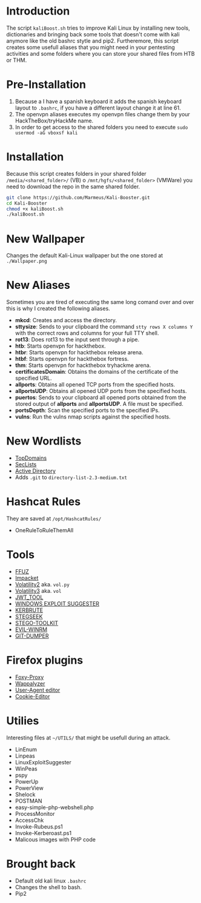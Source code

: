 # Introduction
The script `kaliBoost.sh` tries to improve Kali Linux by installing new tools, dictionaries and bringing back some tools that doesn't come with kali anymore like the old bashrc stytle and pip2.
Furtheremore, this script creates some usefull aliases that you might need in your pentesting activities and some folders where you can store your shared files from HTB or THM.

# Pre-Installation
1. Because a I have a spanish keyboard it adds the spanish keyboard layout to `.bashrc`, if you have a different layout change it at line 61.
2. The openvpn aliases executes my openvpn files change them by your HackTheBox/tryHackMe name.
3. In order to get access to the shared folders you need to execute `sudo usermod -aG vboxsf kali`

# Installation

Because this script creates folders in your shared folder `/media/<shared_folder>/` (VB) o `/mnt/hgfs/<shared_folder>` (VMWare) you need to download the repo in the same shared folder.

```bash
git clone https://github.com/Marmeus/Kali-Booster.git
cd Kali-Booster
chmod +x kaliBoost.sh
./kaliBoost.sh
```
# New Wallpaper
Changes the default Kali-Linux wallpaper but the one stored at `./Wallpaper.png`
# New Aliases
Sometimes you are tired of executing the same long comand over and over this is why I created the following aliases.
-  **mkcd**: Creates and access the directory.
-  **sttysize**: Sends to your clipboard the command `stty rows X columns Y` with the correct rows and columns for your full TTY shell. 
- **rot13**: Does rot13 to the input sent through a pipe.
-  **htb**: Starts openvpn for hackthebox.
-  **htbr**: Starts openvpn for hackthebox release arena.
-  **htbf**: Starts openvpn for hackthebox fortress.
-  **thm**: Starts openvpn for hackthebox tryhackme arena.
-  **certificatesDomain**: Obtains the domains of the certificate of the specified URL.
-  **allports**: Obtains all opened TCP ports from the specified hosts.
-  **allportsUDP**: Obtains all opened UDP ports from the specified hosts.
-  **puertos**: Sends to your clipboard all opened ports obtained from the stored output of **allports** and **allportsUDP**. A file must be specified. 
-  **portsDepth**: Scan the specified ports to the specified IPs.
-  **vulns**: Run the vulns nmap scripts against the specified hosts.

# New Wordlists

-  [TopDomains](https://github.com/rbsec/dnscan)
-  [SecLists](https://github.com/danielmiessler/SecLists)
-  [Active Directory](https://github.com/Cryilllic/Active-Directory-Wordlists)
-  Adds `.git` to `directory-list-2.3-medium.txt`

# Hashcat Rules
They are saved at `/opt/HashcatRules/`
- OneRuleToRuleThemAll

# Tools
- [FFUZ](https://github.com/ffuf/ffuf/)
- [Impacket](https://github.com/ffuf/ffuf)
- [Volatility2](https://github.com/volatilityfoundation/volatility) aka. `vol.py`
- [Volatility3](https://github.com/volatilityfoundation/volatility3) aka. `vol`
- [JWT_TOOL](https://github.com/ticarpi/jwt_tool)
- [WINDOWS EXPLOIT SUGGESTER](https://github.com/AonCyberLabs/Windows-Exploit-Suggester/)
- [KERBRUTE](https://github.com/ropnop/kerbrute/)
- [STEGSEEK](https://github.com/RickdeJager/stegseek/)
- [STEGO-TOOLKIT](https://github.com/DominicBreuker/stego-toolkit)
- [EVIL-WINRM](https://github.com/Hackplayers/evil-winrm)
- [GIT-DUMPER](https://github.com/arthaud/git-dumper)

# Firefox plugins
- [Foxy-Proxy](https://addons.mozilla.org/en-US/firefox/addon/foxyproxy-standard/ )
- [Wappalyzer](https://addons.mozilla.org/en-US/firefox/addon/wappalyzer/)
- [User-Agent editor](https://addons.mozilla.org/en-US/firefox/addon/user-agent-string-switcher/)
- [Cookie-Editor](https://addons.mozilla.org/en-US/firefox/addon/cookie-editor/)

# Utilies
Interesting files at `~/UTILS/` that might be usefull during an attack.

- LinEnum
- Linpeas
- LinuxExploitSuggester
- WinPeas
- pspy
- PowerUp
- PowerView
- Shelock
- POSTMAN
- easy-simple-php-webshell.php
- ProcessMonitor
- AccessChk
- Invoke-Rubeus.ps1
- Invoke-Kerberoast.ps1
- Malicous images with PHP code

# Brought back
- Default old kali linux `.bashrc`
- Changes the shell to bash.
- Pip2


